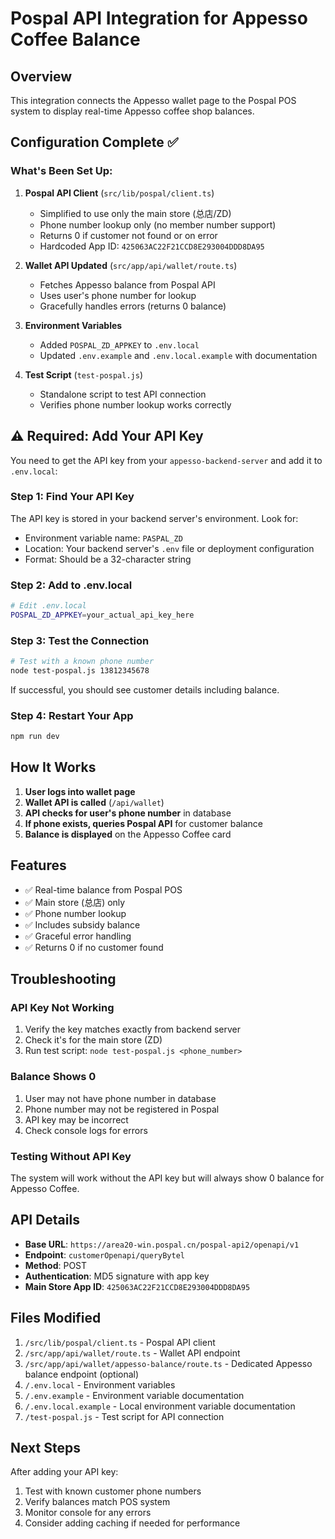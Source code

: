 # Pospal API Integration for Appesso Coffee Balance

## Overview
This integration connects the Appesso wallet page to the Pospal POS system to display real-time Appesso coffee shop balances.

## Configuration Complete ✅

### What's Been Set Up:

1. **Pospal API Client** (`src/lib/pospal/client.ts`)
   - Simplified to use only the main store (总店/ZD)
   - Phone number lookup only (no member number support)
   - Returns 0 if customer not found or on error
   - Hardcoded App ID: `425063AC22F21CCD8E293004DDD8DA95`

2. **Wallet API Updated** (`src/app/api/wallet/route.ts`)
   - Fetches Appesso balance from Pospal API
   - Uses user's phone number for lookup
   - Gracefully handles errors (returns 0 balance)

3. **Environment Variables**
   - Added `POSPAL_ZD_APPKEY` to `.env.local`
   - Updated `.env.example` and `.env.local.example` with documentation

4. **Test Script** (`test-pospal.js`)
   - Standalone script to test API connection
   - Verifies phone number lookup works correctly

## ⚠️ Required: Add Your API Key

You need to get the API key from your `appesso-backend-server` and add it to `.env.local`:

### Step 1: Find Your API Key

The API key is stored in your backend server's environment. Look for:
- Environment variable name: `PASPAL_ZD` 
- Location: Your backend server's `.env` file or deployment configuration
- Format: Should be a 32-character string

### Step 2: Add to .env.local

```bash
# Edit .env.local
POSPAL_ZD_APPKEY=your_actual_api_key_here
```

### Step 3: Test the Connection

```bash
# Test with a known phone number
node test-pospal.js 13812345678
```

If successful, you should see customer details including balance.

### Step 4: Restart Your App

```bash
npm run dev
```

## How It Works

1. **User logs into wallet page**
2. **Wallet API is called** (`/api/wallet`)
3. **API checks for user's phone number** in database
4. **If phone exists, queries Pospal API** for customer balance
5. **Balance is displayed** on the Appesso Coffee card

## Features

- ✅ Real-time balance from Pospal POS
- ✅ Main store (总店) only
- ✅ Phone number lookup
- ✅ Includes subsidy balance
- ✅ Graceful error handling
- ✅ Returns 0 if no customer found

## Troubleshooting

### API Key Not Working
1. Verify the key matches exactly from backend server
2. Check it's for the main store (ZD)
3. Run test script: `node test-pospal.js <phone_number>`

### Balance Shows 0
1. User may not have phone number in database
2. Phone number may not be registered in Pospal
3. API key may be incorrect
4. Check console logs for errors

### Testing Without API Key
The system will work without the API key but will always show 0 balance for Appesso Coffee.

## API Details

- **Base URL**: `https://area20-win.pospal.cn/pospal-api2/openapi/v1`
- **Endpoint**: `customerOpenapi/queryBytel`
- **Method**: POST
- **Authentication**: MD5 signature with app key
- **Main Store App ID**: `425063AC22F21CCD8E293004DDD8DA95`

## Files Modified

1. `/src/lib/pospal/client.ts` - Pospal API client
2. `/src/app/api/wallet/route.ts` - Wallet API endpoint
3. `/src/app/api/wallet/appesso-balance/route.ts` - Dedicated Appesso balance endpoint (optional)
4. `/.env.local` - Environment variables
5. `/.env.example` - Environment variable documentation
6. `/.env.local.example` - Local environment variable documentation
7. `/test-pospal.js` - Test script for API connection

## Next Steps

After adding your API key:
1. Test with known customer phone numbers
2. Verify balances match POS system
3. Monitor console for any errors
4. Consider adding caching if needed for performance
